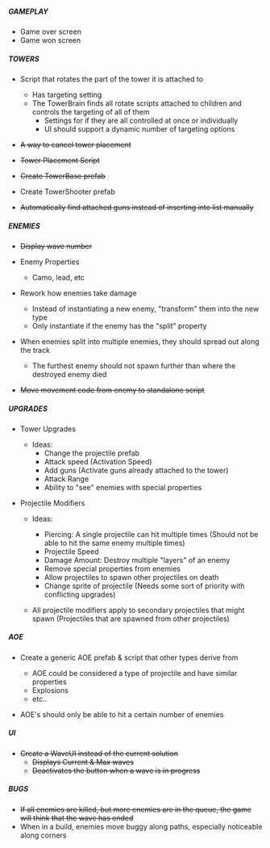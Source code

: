 ##### GAMEPLAY #####
- Game over screen
- Game won screen


##### TOWERS #####
- Script that rotates the part of the tower it is attached to
    - Has targeting setting
    - The TowerBrain finds all rotate scripts attached to children and controls the targeting of all of them
        - Settings for if they are all controlled at once or individually
        - UI should support a dynamic number of targeting options

- ~~A way to cancel tower placement~~
- ~~Tower Placement Script~~
- ~~Create TowerBase prefab~~

- Create TowerShooter prefab

- ~~Automatically find attached guns instead of inserting into list manually~~


##### ENEMIES #####
- ~~Display wave number~~

- Enemy Properties
    - Camo, lead, etc

- Rework how enemies take damage
    - Instead of instantiating a new enemy, "transform" them into the new type
    - Only instantiate if the enemy has the "split" property

- When enemies split into multiple enemies, they should spread out along the track
    - The furthest enemy should not spawn further than where the destroyed enemy died

- ~~Move movement code from enemy to standalone script~~


##### UPGRADES #####
- Tower Upgrades
    - Ideas:
        - Change the projectile prefab
        - Attack speed (Activation Speed)
        - Add guns (Activate guns already attached to the tower)
        - Attack Range
        - Ability to "see" enemies with special properties

- Projectile Modifiers
    - Ideas:
        - Piercing: A single projectile can hit multiple times (Should not be able to hit the same enemy multiple times)
        - Projectile Speed
        - Damage Amount: Destroy multiple "layers" of an enemy
        - Remove special properties from enemies
        - Allow projectiles to spawn other projectiles on death
        - Change sprite of projectile (Needs some sort of priority with conflicting upgrades)
        
    - All projectile modifiers apply to secondary projectiles that might spawn (Projectiles that are spawned from other projectiles)


##### AOE #####
- Create a generic AOE prefab & script that other types derive from
    - AOE could be considered a type of projectile and have similar properties
    - Explosions
    - etc..

- AOE's should only be able to hit a certain number of enemies


##### UI #####
- ~~Create a WaveUI instead of the current solution~~
  - ~~Displays Current & Max waves~~
  - ~~Deactivates the button when a wave is in progress~~


##### BUGS #####
- ~~If all enemies are killed, but more enemies are in the queue, the game will think that the wave has ended~~
- When in a build, enemies move buggy along paths, especially noticeable along corners